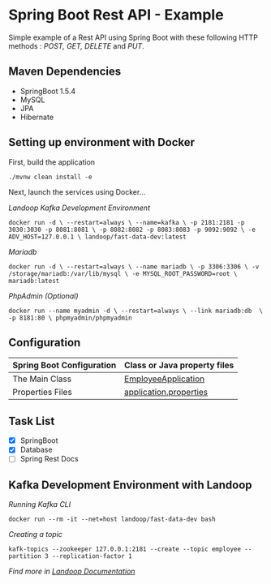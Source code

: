 # Spring Boot Rest API - Example

Simple example of a Rest API using Spring Boot with these following HTTP methods : *POST, GET, DELETE* and *PUT*.

## Maven Dependencies

* SpringBoot 1.5.4
* MySQL
* JPA
* Hibernate


## Setting up environment with Docker

First, build the application

``./mvnw clean install -e ``

Next, launch the services using Docker...

*Landoop Kafka Development Environment*

``docker run -d \
--restart=always \
--name=kafka \
-p 2181:2181 -p 3030:3030 -p 8081:8081 \
-p 8082:8082 -p 8083:8083 -p 9092:9092 \
-e ADV_HOST=127.0.0.1 \
landoop/fast-data-dev:latest``

*Mariadb*

``docker run -d \
--restart=always \
--name mariadb \
-p 3306:3306 \
-v /storage/mariadb:/var/lib/mysql \
-e MYSQL_ROOT_PASSWORD=root \
mariadb:latest``

*PhpAdmin (Optional)*

``docker run --name myadmin -d \
--restart=always \
--link mariadb:db  \
-p 8181:80 \
phpmyadmin/phpmyadmin``

## Configuration

|Spring Boot Configuration | Class or Java property files  |
|--------------------------|---|
|The Main Class | [EmployeeApplication](https://github.com/renancetauro/SpringBootRestExample/blob/master/src/main/java/employee/EmployeeApplication.java) |
|Properties Files | [application.properties](https://github.com/renancetauro/SpringBootRestExample/blob/master/src/main/resources/application.properties)

## Task List
- [x] SpringBoot
- [x] Database
- [ ] Spring Rest Docs

## Kafka Development Environment with Landoop

*Running Kafka CLI*

``docker run --rm -it --net=host landoop/fast-data-dev bash``

*Creating a topic*

``kafk-topics --zookeeper 127.0.0.1:2181 --create --topic employee --partition 3 --replication-factor 1``

*Find more in [Landoop Documentation](https://github.com/Landoop/fast-data-dev/)*
